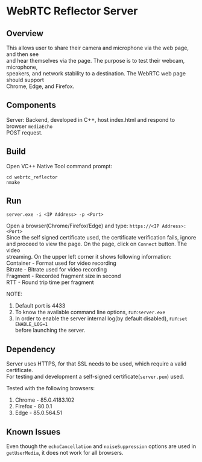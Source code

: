 WebRTC Reflector Server
===========
## Overview

This allows user to share their camera and microphone via the web page, and then see  
and hear themselves via the page. The purpose is to test their webcam, microphone,  
speakers, and network stability to a destination. The WebRTC web page should support  
Chrome, Edge, and Firefox.  

## Components
Server: Backend, developed in C++, host index.html and respond to browser ```mediaEcho```  
POST request.  

## Build
Open VC++ Native Tool command prompt:  
```
cd webrtc_reflector
nmake
```

## Run
```
server.exe -i <IP Address> -p <Port>
```
Open a browser(Chrome/Firefox/Edge) and type: ```https://<IP Address>:<Port>```  
Since the self signed certificate used, the certificate verification fails, ignore  
and proceed to view the page. On the page, click on ```Connect``` button. The video  
streaming. On the upper left corner it shows following information:  
Container - Format used for video recording  
Bitrate - Bitrate used for video recording  
Fragment - Recorded fragment size in second  
RTT - Round trip time per fragment  

NOTE:  
1. Default port is 4433  
2. To know the available command line options, run:```server.exe```  
3. In order to enable the server internal log(by default disabled), run:```set ENABLE_LOG=1```  
before launching the server.   

## Dependency
Server uses HTTPS, for that SSL needs to be used, which require a valid certificate.  
For testing and development a self-signed certificate(```server.pem```) used.  

Tested with the following browsers:  
1. Chrome - 85.0.4183.102  
2. Firefox - 80.0.1  
3. Edge - 85.0.564.51  

## Known Issues
Even though the ```echoCancellation``` and ```noiseSuppression``` options are used in  
```getUserMedia```, it does not work for all browsers.  
 
